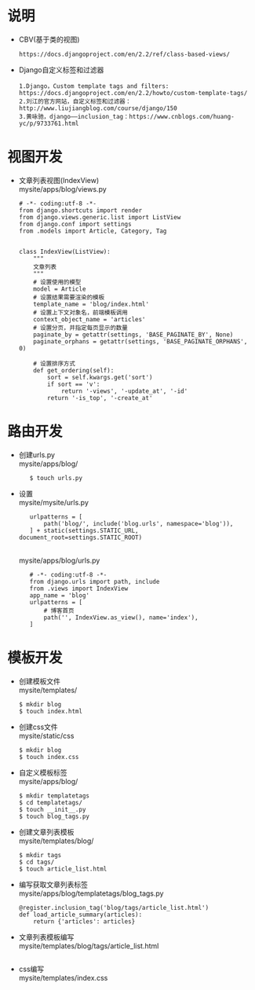 # 说明
  - CBV(基于类的视图)
    ```
    https://docs.djangoproject.com/en/2.2/ref/class-based-views/ 
    ```
  - Django自定义标签和过滤器
    ``` 
    1.Django，Custom template tags and filters: https://docs.djangoproject.com/en/2.2/howto/custom-template-tags/
    2.刘江的官方网站，自定义标签和过滤器：http://www.liujiangblog.com/course/django/150
    3.黄咏驰，django——inclusion_tag：https://www.cnblogs.com/huang-yc/p/9733761.html
    ```
# 视图开发
  - 文章列表视图(IndexView)
    <br>mysite/apps/blog/views.py
    ``` 
    # -*- coding:utf-8 -*-
    from django.shortcuts import render
    from django.views.generic.list import ListView
    from django.conf import settings
    from .models import Article, Category, Tag
    
    
    class IndexView(ListView):
        """
        文章列表
        """
        # 设置使用的模型
        model = Article
        # 设置结果需要渲染的模板
        template_name = 'blog/index.html'
        # 设置上下文对象名，前端模板调用
        context_object_name = 'articles'
        # 设置分页，并指定每页显示的数量
        paginate_by = getattr(settings, 'BASE_PAGINATE_BY', None)
        paginate_orphans = getattr(settings, 'BASE_PAGINATE_ORPHANS', 0)
    
        # 设置排序方式
        def get_ordering(self):
            sort = self.kwargs.get('sort')
            if sort == 'v':
                return '-views', '-update_at', '-id'
            return '-is_top', '-create_at'

    ```
# 路由开发
  - 创建urls.py
    <br>mysite/apps/blog/
     ``` 
        $ touch urls.py
     ```
  - 设置
    <br>mysite/mysite/urls.py
     ``` 
        urlpatterns = [
            path('blog/', include('blog.urls', namespace='blog')),
        ] + static(settings.STATIC_URL, document_root=settings.STATIC_ROOT)
     ```
     <br>mysite/apps/blog/urls.py
     ``` 
        # -*- coding:utf-8 -*-
        from django.urls import path, include
        from .views import IndexView
        app_name = 'blog'
        urlpatterns = [
            # 博客首页
            path('', IndexView.as_view(), name='index'),
        ]
     ```
   
# 模板开发
  - 创建模板文件
    <br/>mysite/templates/
    ``` 
    $ mkdir blog
    $ touch index.html
    ```
  - 创建css文件
    <br/>mysite/static/css
    ``` 
    $ mkdir blog
    $ touch index.css
    ```
  - 自定义模板标签
    <br/>mysite/apps/blog/
    ``` 
    $ mkdir templatetags 
    $ cd templatetags/
    $ touch __init__.py
    $ touch blog_tags.py
    ```
  - 创建文章列表模板
    <br/>mysite/templates/blog/
     ``` 
     $ mkdir tags
     $ cd tags/
     $ touch article_list.html
     ```
  - 编写获取文章列表标签
    <br/>mysite/apps/blog/templatetags/blog_tags.py
    ``` 
    @register.inclusion_tag('blog/tags/article_list.html')
    def load_article_summary(articles):
        return {'articles': articles}
    ```
    
  - 文章列表模板编写
   <br/>mysite/templates/blog/tags/article_list.html
    ``` 
    
    ```
  - css编写
    <br/>mysite/templates/index.css
    ``` 
    
    ```